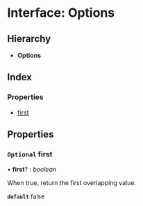 
# Interface: Options

## Hierarchy

* **Options**

## Index

### Properties

* [first](intersect.options.md#optional-first)

## Properties

### `Optional` first

• **first**? : *boolean*

When true, return the first overlapping value.

**`default`** false
